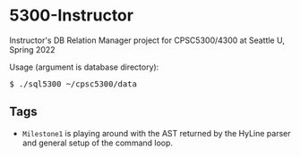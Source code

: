 # 5300-Instructor
Instructor's DB Relation Manager project for CPSC5300/4300 at Seattle U, Spring 2022

Usage (argument is database directory):
<pre>
$ ./sql5300 ~/cpsc5300/data
</pre>

## Tags
- <code>Milestone1</code> is playing around with the AST returned by the HyLine parser and general setup of the command loop.
